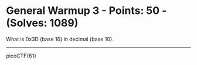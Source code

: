 # General Warmup 3 - Points: 50 - (Solves: 1089)

What is 0x3D (base 16) in decimal (base 10).

---

picoCTF{61}
